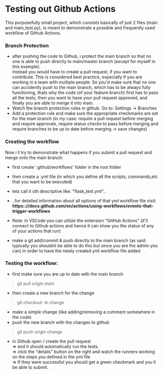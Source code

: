 # Testing out Github Actions

This purposefully small project, which consists basically of just 2 files (main and main_test.py), is meant to demonstrate a possible and frequently used workflow of Github Actions. 

### Branch Protection

- after pushing the code to Github, i protect the main branch so that no one is able to push directly to main/master branch (except for myself in this example).\
Instead you would have to create a pull request, if you want to contribute. This is considered best practice, especially if you are working in a team with multiple people. So you'd make sure that no one can accidently push to the main branch, which has to be always fully functioning, thats why the code (of your feature branch) first has to pass all the tests, then you want to have your pull request approved, and finally you are able to merge it into main.
- Watch the branch protection rules in github. Go to: Settings -> Branches
- Add a protection rule and make sure the appropriate checkmarks are set for the main branch (in my case: require a pull request before merging and require approvals, require status checks to pass before merging and require branches to be up to date before merging -> save changes)

### Creating the workflow

Now i ll try to demonstrate what happens if you submit a pull request and merge onto the main branch:
- first create '.github/workflows' folder in the root folder
- then create a .yml file (in which you define all the scripts, commands,etc that you want to be executed)
- lets call it sth descriptive like: "flask_test.yml"..
- ..for detailed information about all options of that yml workflow file visit:\
<b>https:://docs.github.com/en/actions/using-workflows/events-that-trigger-workflows</b>

- Note: in VSCode you can utilize the extension "GitHub Actions" (it'll connect to Github actions and hence it can show you the status of any of your actions that run)
- make a git add/commit & push directly to the main branch (as said: typically you shouldnt be able to do this but since you are the admin you can) in order to have the newly created yml workflow file added

###  Testing the workflow: 

- first make sure you are up to date with the main branch 
> git pull origin main
- then create a new branch for the change
> git checkout -b change
- make a simple change (like adding/removing a comment somewhere in the code) 
- push the new branch with the changes to github
> git push origin change 
- in Github open / create the pull request\
=> and it should automatically run the tests.\
=> click the "details" button on the right and watch the runners working on the steps you defined in the yml file\
=> If they were successful you should get a green checkmark and you ll be able to submit. 
